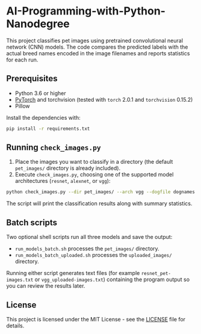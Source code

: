 # AI-Programming-with-Python-Nanodegree

This project classifies pet images using pretrained convolutional neural network (CNN) models. The code compares the predicted labels with the actual breed names encoded in the image filenames and reports statistics for each run.

## Prerequisites

- Python 3.6 or higher
- [PyTorch](https://pytorch.org) and torchvision (tested with
  `torch` 2.0.1 and `torchvision` 0.15.2)
- Pillow

Install the dependencies with:

```bash
pip install -r requirements.txt
```

## Running `check_images.py`

1. Place the images you want to classify in a directory (the default `pet_images/` directory is already included).
2. Execute `check_images.py`, choosing one of the supported model architectures (`resnet`, `alexnet`, or `vgg`):

```bash
python check_images.py --dir pet_images/ --arch vgg --dogfile dognames.txt
```

The script will print the classification results along with summary statistics.

## Batch scripts

Two optional shell scripts run all three models and save the output:

- `run_models_batch.sh` processes the `pet_images/` directory.
- `run_models_batch_uploaded.sh` processes the `uploaded_images/` directory.

Running either script generates text files (for example `resnet_pet-images.txt` or `vgg_uploaded-images.txt`) containing the program output so you can review the results later.

## License

This project is licensed under the MIT License - see the [LICENSE](LICENSE) file for details.
